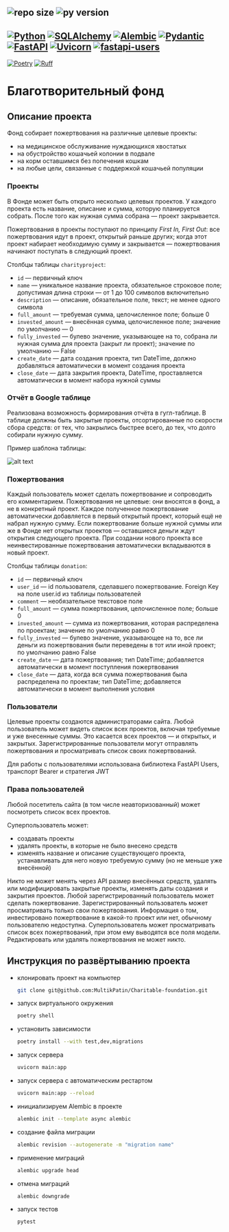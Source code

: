 ![repo size](https://img.shields.io/github/repo-size/foxygen-d/cat_charity_fund)
![py version](https://img.shields.io/pypi/pyversions/3)
-----
[![Python](https://img.shields.io/badge/Python-3.9|3.10|3.11-blue?style=flat&logo=python&logoColor=white)](https://www.python.org/)
[![SQLAlchemy](https://img.shields.io/badge/SQLAlchemy-1.4.36-blue?style=flat&logo=python&logoColor=white)](https://pypi.org/project/SQLAlchemy/1.4.36/)
[![Alembic](https://img.shields.io/badge/Alembic-1.7.7-blue?style=flat&logo=python&logoColor=white)](https://pypi.org/project/Alembic/1.7.7/)
[![Pydantic](https://img.shields.io/badge/Pydantic-2.3.0-blue?style=flat&logo=python&logoColor=white)](https://pypi.org/project/Pydantic/2.3.0/)
[![FastAPI](https://img.shields.io/badge/FastAPI-0.78.1-blue?style=flat&logo=python&logoColor=white)](https://pypi.org/project/FastAPI/0.78.1/)
[![Uvicorn](https://img.shields.io/badge/Uvicorn-0.17.6-blue?style=flat&logo=python&logoColor=white)](https://pypi.org/project/Uvicorn/0.17.6/)
[![fastapi-users](https://img.shields.io/badge/fastapi_users-10.0.4-blue?style=flat&logo=python&logoColor=white)](https://pypi.org/project/fastapi-users//10.0.4/)
---
[![Poetry](https://img.shields.io/badge/Poetry-used-green?style=flat&logo=python&logoColor=white)](https://pypi.org/project/poetry/)
[![Ruff](https://img.shields.io/badge/Ruff-used-green?style=flat&logo=python&logoColor=white)](https://pypi.org/project/ruff/)


# Благотворительный фонд

## Описание проекта

Фонд собирает пожертвования на различные целевые проекты:
* на медицинское обслуживание нуждающихся хвостатых
* на обустройство кошачьей колонии в подвале
* на корм оставшимся без попечения кошкам
* на любые цели, связанные с поддержкой кошачьей популяции


### Проекты

В Фонде может быть открыто несколько целевых проектов. 
У каждого проекта есть название, описание и сумма, которую планируется собрать. 
После того как нужная сумма собрана — проект закрывается.

Пожертвования в проекты поступают по принципу *First In, First Out*: 
все пожертвования идут в проект, открытый раньше других; 
когда этот проект набирает необходимую сумму и закрывается — пожертвования начинают поступать в следующий проект.

Столбцы таблицы `charityproject`:
* `id` — первичный ключ
* `name` — уникальное название проекта, обязательное строковое поле; допустимая длина строки — от 1 до 100 символов включительно
* `description` — описание, обязательное поле, текст; не менее одного символа
* `full_amount` — требуемая сумма, целочисленное поле; больше 0
* `invested_amount` — внесённая сумма, целочисленное поле; значение по умолчанию — 0
* `fully_invested` — булево значение, указывающее на то, собрана ли нужная сумма для проекта (закрыт ли проект); значение по умолчанию — False
* `create_date` — дата создания проекта, тип DateTime, должно добавляться автоматически в момент создания проекта
* `close_date` — дата закрытия проекта, DateTime, проставляется автоматически в момент набора нужной суммы

### Отчёт в Google таблице

Реализована возможность формирования отчёта в гугл-таблице. 
В таблице должны быть закрытые проекты, отсортированные по скорости сбора средств: от тех, что закрылись быстрее всего, до тех, что долго собирали нужную сумму.

Пример шаблона таблицы:

![alt text](https://pictures.s3.yandex.net/resources/S01_186_1653890218.png)

### Пожертвования

Каждый пользователь может сделать пожертвование и сопроводить его комментарием. 
Пожертвования не целевые: они вносятся в фонд, а не в конкретный проект. 
Каждое полученное пожертвование автоматически добавляется в первый открытый проект, который ещё не набрал нужную сумму. 
Если пожертвование больше нужной суммы или же в Фонде нет открытых проектов — оставшиеся деньги ждут открытия следующего проекта. 
При создании нового проекта все неинвестированные пожертвования автоматически вкладываются в новый проект.

Столбцы таблицы `donation`:
* `id` — первичный ключ
* `user_id` — id пользователя, сделавшего пожертвование. Foreign Key на поле user.id из таблицы пользователей
* `comment` — необязательное текстовое поле
* `full_amount` — сумма пожертвования, целочисленное поле; больше 0
* `invested_amount` — сумма из пожертвования, которая распределена по проектам; значение по умолчанию равно 0
* `fully_invested` — булево значение, указывающее на то, все ли деньги из пожертвования были переведены в тот или иной проект; по умолчанию равно False
* `create_date` — дата пожертвования; тип DateTime; добавляется автоматически в момент поступления пожертвования
* `close_date` — дата, когда вся сумма пожертвования была распределена по проектам; тип DateTime; добавляется автоматически в момент выполнения условия

### Пользователи

Целевые проекты создаются администраторами сайта.
Любой пользователь может видеть список всех проектов, включая требуемые и уже внесенные суммы. 
Это касается всех проектов — и открытых, и закрытых.
Зарегистрированные пользователи могут отправлять пожертвования и просматривать список своих пожертвований.

Для работы с пользователями использована библиотека FastAPI Users, транспорт Bearer и стратегия JWT

### Права пользователей

Любой посетитель сайта (в том числе неавторизованный) может посмотреть список всех проектов.

Суперпользователь может: 
* создавать проекты
* удалять проекты, в которые не было внесено средств
* изменять название и описание существующего проекта, устанавливать для него новую требуемую сумму (но не меньше уже внесённой)

Никто не может менять через API размер внесённых средств, удалять или модифицировать закрытые проекты, изменять даты создания и закрытия проектов.
Любой зарегистрированный пользователь может сделать пожертвование.
Зарегистрированный пользователь может просматривать только свои пожертвования.
Информация о том, инвестировано пожертвование в какой-то проект или нет, обычному пользователю недоступна.
Суперпользователь может просматривать список всех пожертвований, при этом ему выводятся все поля модели.
Редактировать или удалять пожертвования не может никто.


## Инструкция по развёртыванию проекта

* клонировать проект на компьютер
    ```bash
    git clone git@github.com:MultikPatin/Charitable-foundation.git
    ```
* запуск виртуального окружения
    ```bash
    poetry shell
    ```
* установить зависимости
    ```bash
    poetry install --with test,dev,migrations
    ```
* запуск сервера
    ```bash
    uvicorn main:app
    ```
* запуск сервера с автоматическим рестартом
    ```bash
    uvicorn main:app --reload
    ```
* инициализируем Alembic в проекте
    ```bash
    alembic init --template async alembic
    ```
* создание файла миграции
    ```bash
    alembic revision --autogenerate -m "migration name"
    ```
* применение миграций
    ```bash
    alembic upgrade head
    ```
* отмена миграций
    ```bash
    alembic downgrade
    ```
* запуск тестов
    ```bash
    pytest
    ```
